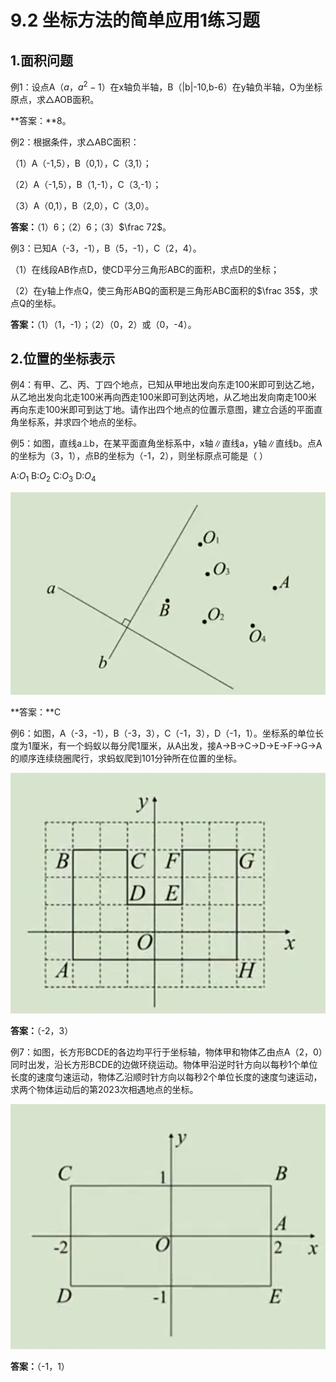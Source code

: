 # 9.2 坐标方法的简单应用1练习题

## 1.面积问题

例1：设点A（$a，a^2-1$）在x轴负半轴，B（|b|-10,b-6）在y轴负半轴，O为坐标原点，求△AOB面积。

**答案：**8。



例2：根据条件，求△ABC面积：

（1）A（-1,5），B（0,1），C（3,1）；

（2）A（-1,5），B（1,-1），C（3,-1）；

（3）A（0,1），B（2,0），C（3,0）。

**答案：**（1）6；（2）6；（3）$\frac 72$。



例3：已知A（-3，-1），B（5，-1），C（2，4）。

（1）在线段AB作点D，使CD平分三角形ABC的面积，求点D的坐标；

（2）在y轴上作点Q，使三角形ABQ的面积是三角形ABC面积的$\frac 35$，求点Q的坐标。

**答案：**（1）（1，-1）；（2）（0，2）或（0，-4）。

## 2.位置的坐标表示

例4：有甲、乙、丙、丁四个地点，已知从甲地出发向东走100米即可到达乙地，从乙地出发向北走100米再向西走100米即可到达丙地，从乙地出发向南走100米再向东走100米即可到达丁地。请作出四个地点的位置示意图，建立合适的平面直角坐标系，并求四个地点的坐标。



例5：如图，直线a⊥b，在某平面直角坐标系中，x轴∥直线a，y轴∥直线b。点A的坐标为（3，1），点B的坐标为（-1，2），则坐标原点可能是（   ）

A:$O_1$    B:$O_2$    C:$O_3$    D:$O_4$

![image-20250302194250077](img/image6.png)

**答案：**C



例6：如图，A（-3，-1），B（-3，3），C（-1，3），D（-1，1）。坐标系的单位长度为1厘米，有一个蚂蚁以毎分爬1厘米，从A出发，接A→B→C→D→E→F→G→A的顺序连续绕圈爬行，求蚂蚁爬到101分钟所在位置的坐标。

![image-20250302194558062](img/image7.png)

**答案：**（-2，3）



例7：如图，长方形BCDE的各边均平行于坐标轴，物体甲和物体乙由点A（2，0）同时出发，沿长方形BCDE的边做环绕运动。物体甲沿逆时针方向以每秒1个单位长度的速度匀速运动，物体乙沿顺时针方向以每秒2个单位长度的速度匀速运动，求两个物体运动后的第2023次相遇地点的坐标。

![image-20250302194858371](img/image8.png)

**答案：**（-1，1）